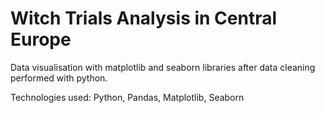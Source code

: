 # Witch Trials Analysis in Central Europe

Data visualisation with matplotlib and seaborn libraries after data cleaning performed with python.

Technologies used: Python, Pandas, Matplotlib, Seaborn
